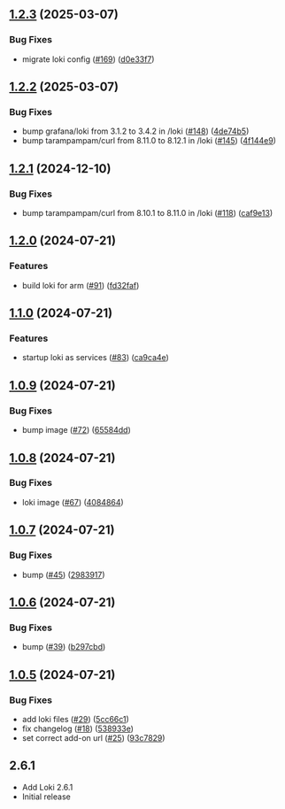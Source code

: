 <!-- https://developers.home-assistant.io/docs/add-ons/presentation#keeping-a-changelog -->

## [1.2.3](https://github.com/cedricziel/ha-addons/compare/loki-1.2.2...loki-1.2.3) (2025-03-07)


### Bug Fixes

* migrate loki config ([#169](https://github.com/cedricziel/ha-addons/issues/169)) ([d0e33f7](https://github.com/cedricziel/ha-addons/commit/d0e33f70c2900fbf559f03bcccf08ccc7db72bf6))

## [1.2.2](https://github.com/cedricziel/ha-addons/compare/loki-1.2.1...loki-1.2.2) (2025-03-07)


### Bug Fixes

* bump grafana/loki from 3.1.2 to 3.4.2 in /loki ([#148](https://github.com/cedricziel/ha-addons/issues/148)) ([4de74b5](https://github.com/cedricziel/ha-addons/commit/4de74b5857c16f4761ae3a5322242e6ea7e46dcb))
* bump tarampampam/curl from 8.11.0 to 8.12.1 in /loki ([#145](https://github.com/cedricziel/ha-addons/issues/145)) ([4f144e9](https://github.com/cedricziel/ha-addons/commit/4f144e9c3ee61bab53a99251fd9cb49a6e496f67))

## [1.2.1](https://github.com/cedricziel/ha-addons/compare/loki-1.2.0...loki-1.2.1) (2024-12-10)


### Bug Fixes

* bump tarampampam/curl from 8.10.1 to 8.11.0 in /loki ([#118](https://github.com/cedricziel/ha-addons/issues/118)) ([caf9e13](https://github.com/cedricziel/ha-addons/commit/caf9e13f86de1a4a5c4ab61b3110bb3c2e23e978))

## [1.2.0](https://github.com/cedricziel/ha-addons/compare/loki-1.1.0...loki-1.2.0) (2024-07-21)


### Features

* build loki for arm ([#91](https://github.com/cedricziel/ha-addons/issues/91)) ([fd32faf](https://github.com/cedricziel/ha-addons/commit/fd32fafa05cb39907b30248de9d0a01e037dcbb5))

## [1.1.0](https://github.com/cedricziel/ha-addons/compare/loki-1.0.9...loki-1.1.0) (2024-07-21)


### Features

* startup loki as services ([#83](https://github.com/cedricziel/ha-addons/issues/83)) ([ca9ca4e](https://github.com/cedricziel/ha-addons/commit/ca9ca4e6f0010e8d5ae010a909e1ead5fb19f547))

## [1.0.9](https://github.com/cedricziel/ha-addons/compare/loki-1.0.8...loki-1.0.9) (2024-07-21)


### Bug Fixes

* bump image ([#72](https://github.com/cedricziel/ha-addons/issues/72)) ([65584dd](https://github.com/cedricziel/ha-addons/commit/65584dd786c8b9df1ed3e9255e7d24fd6c1fba48))

## [1.0.8](https://github.com/cedricziel/ha-addons/compare/loki-1.0.7...loki-1.0.8) (2024-07-21)


### Bug Fixes

* loki image ([#67](https://github.com/cedricziel/ha-addons/issues/67)) ([4084864](https://github.com/cedricziel/ha-addons/commit/4084864fcca2f06c327b64b99367d7b4b4b3bf50))

## [1.0.7](https://github.com/cedricziel/ha-addons/compare/loki-1.0.6...loki-1.0.7) (2024-07-21)


### Bug Fixes

* bump ([#45](https://github.com/cedricziel/ha-addons/issues/45)) ([2983917](https://github.com/cedricziel/ha-addons/commit/2983917c0cd09bcb9df0040eb0089a36b18bb734))

## [1.0.6](https://github.com/cedricziel/ha-addons/compare/loki-1.0.5...loki-1.0.6) (2024-07-21)


### Bug Fixes

* bump ([#39](https://github.com/cedricziel/ha-addons/issues/39)) ([b297cbd](https://github.com/cedricziel/ha-addons/commit/b297cbdd33f7412e48ef62ed301c5fc9f6007e90))

## [1.0.5](https://github.com/cedricziel/ha-addons/compare/loki-1.0.4...loki-1.0.5) (2024-07-21)


### Bug Fixes

* add loki files ([#29](https://github.com/cedricziel/ha-addons/issues/29)) ([5cc66c1](https://github.com/cedricziel/ha-addons/commit/5cc66c1027166da67c216303c01bacfa171053b7))
* fix changelog ([#18](https://github.com/cedricziel/ha-addons/issues/18)) ([538933e](https://github.com/cedricziel/ha-addons/commit/538933eba58e9bffa553d851da6d993b35db9fcf))
* set correct add-on url ([#25](https://github.com/cedricziel/ha-addons/issues/25)) ([93c7829](https://github.com/cedricziel/ha-addons/commit/93c7829f8f461772ce0ab7461368b331ba5b30c7))

## 2.6.1

- Add Loki 2.6.1
- Initial release

